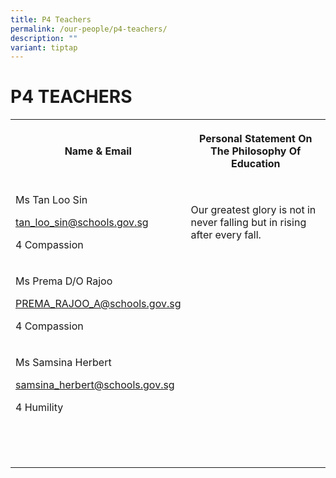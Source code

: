 ```yaml
---
title: P4 Teachers
permalink: /our-people/p4-teachers/
description: ""
variant: tiptap
---
```

<h1><strong>P4 TEACHERS</strong></h1><table><tbody><tr><th rowspan="1" colspan="1"><p>Name &amp; Email</p></th><th rowspan="1" colspan="1"><p>Personal Statement On The Philosophy Of Education</p></th></tr><tr><td rowspan="1" colspan="1"><p>Ms Tan Loo Sin</p><p><a href="mailto:tan_loo_sin@schools.gov.sg" rel="noopener noreferrer nofollow" target="_blank">tan_loo_sin@schools.gov.sg</a> </p><p>4 Compassion</p></td><td rowspan="1" colspan="1"><p>Our greatest glory is not in never falling but in rising after every fall.</p></td></tr><tr><td rowspan="1" colspan="1"><p>Ms Prema D/O Rajoo</p><p><a href="mailto:PREMA_RAJOO_A@schools.gov.sg" rel="noopener noreferrer nofollow" target="_blank">PREMA_RAJOO_A@schools.gov.sg</a></p><p>4 Compassion</p></td><td rowspan="1" colspan="1"><p></p></td></tr><tr><td rowspan="1" colspan="1"><p>Ms Samsina Herbert</p><p><a href="mailto:samsina_herbert@schools.gov.sg" rel="noopener noreferrer nofollow" target="_blank">samsina_herbert@schools.gov.sg</a></p><p>4 Humility</p></td><td rowspan="1" colspan="1"><p></p></td></tr><tr><td rowspan="1" colspan="1"><p></p></td><td rowspan="1" colspan="1"><p></p></td></tr><tr><td rowspan="1" colspan="1"><p></p></td><td rowspan="1" colspan="1"><p></p></td></tr><tr><td rowspan="1" colspan="1"><p></p></td><td rowspan="1" colspan="1"><p></p></td></tr></tbody></table><p></p>